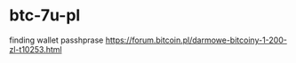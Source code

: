 btc-7u-pl
=========

finding wallet passhprase https://forum.bitcoin.pl/darmowe-bitcoiny-1-200-zl-t10253.html
